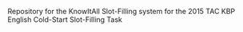Repository for the KnowItAll Slot-Filling system for the 2015 TAC KBP English Cold-Start Slot-Filling Task
